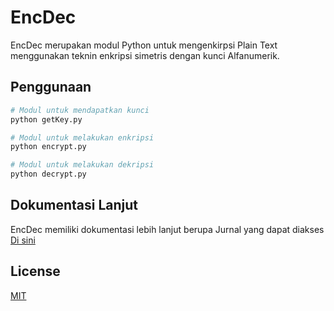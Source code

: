 # EncDec

EncDec merupakan modul Python untuk mengenkirpsi Plain Text menggunakan teknin enkripsi simetris dengan kunci Alfanumerik.

## Penggunaan

```bash
# Modul untuk mendapatkan kunci
python getKey.py

# Modul untuk melakukan enkripsi
python encrypt.py

# Modul untuk melakukan dekripsi
python decrypt.py
```

## Dokumentasi Lanjut

EncDec memiliki dokumentasi lebih lanjut berupa Jurnal yang dapat diakses [Di sini](https://drive.google.com/open?id=1_L3k2kKjIUIng-UF3hUruHhuxuiA18ZG)

## License
[MIT](https://choosealicense.com/licenses/mit/)